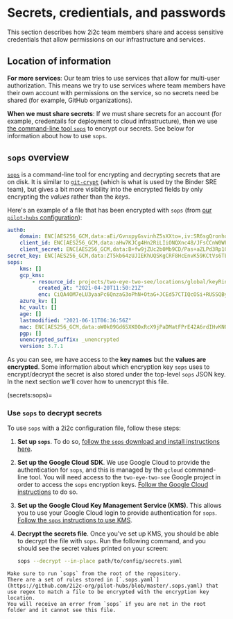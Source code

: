 # Secrets, credientials, and passwords

This section describes how 2i2c team members share and access sensitive credentials that allow permissions on our infrastructure and services.

## Location of information

**For more services**: Our team tries to use services that allow for multi-user authorization.
This means we try to use services where team members have their own account with permissions on the service, so no secrets need be shared (for example, GitHub organizations).

**When we must share secrets**: If we must share secrets for an account (for example, credentails for deployment to cloud infrastructure), then we use [the command-line tool `sops`](https://github.com/mozilla/sops) to encrypt our secrets.
See below for information about how to use `sops`.

## `sops` overview

[`sops`](https://github.com/mozilla/sops) is a command-line tool for encrypting and decrypting secrets that are on disk.
It is similar to [`git-crypt`](https://github.com/AGWA/git-crypt) (which is what is used by the Binder SRE team), but gives a bit more visibility into the encrypted fields by only encrypting the *values* rather than the *keys*.

Here's an example of a file that has been encrypted with `sops` (from [our `pilot-hubs` configuration](https://github.com/2i2c-org/pilot-hubs/blob/master/config/secrets.yaml)):

```yaml
auth0:
    domain: ENC[AES256_GCM,data:aEi/GvnxpyGsvinhZ5sXXto=,iv:SR6sgQronhovtuUpQnSuIO2KFo9eTSP9tgFqg+QBJ8I=,tag:6yzNIPmFEWilI1qajTH1WQ==,type:str]
    client_id: ENC[AES256_GCM,data:aHw7KJCg4Hn2RiLIiONQXnc48/JFsCCnW0WFVLtCFgM=,iv:FFxe1kNtBh5ljroqCTW3wicQzyDszSCSyYx4Boe2Dns=,tag:a/m2QDTrcKpurKq0IZPjOw==,type:str]
    client_secret: ENC[AES256_GCM,data:B+fw9jZUc2b0Mb9CD/Pas+aZLPd3Rp1GI6Wrq0wXYcE5HvMEOXhXOqzl9nEKhbR/cVAh5YZt+xlI8G2zOraWbQ==,iv:nDIxzcuQ5Noxp7HyYsL02hBRDLi9An5MN8IEdLnLffA=,tag:T4GgBUkzfSV5UC8RX8yT2g==,type:str]
secret_key: ENC[AES256_GCM,data:ZT5kb64zUJIEKhUQSKgCRF8HcEnvK59KCtVs6TEO+O3S5qWBJIJY9kivlYU8a93XRN9cxIi9YlG4EfLoFR5JUw==,iv:V5OKGcKfG6s4EKdonrosvFJPltujSp5z4SZ8th9SkYs=,tag:jqQcK4+HO+i8SLerABYxeQ==,type:str]
sops:
    kms: []
    gcp_kms:
        - resource_id: projects/two-eye-two-see/locations/global/keyRings/sops-keys/cryptoKeys/similar-hubs
          created_at: "2021-04-20T11:50:21Z"
          enc: CiQA4OM7eLU3yaaPc6QnzaG3oPhN+OtaG+JCEd57CTIQcOSi+RUSSQBy9hCYh5zsV6u1djsUJPdj+2rwIb3aj0ZWkmZC+XtgXRrGTcI9BuUnnk25yyzi0HWr3CBZxARltajdQHydZCXlY+O28vsySkg=
    azure_kv: []
    hc_vault: []
    age: []
    lastmodified: "2021-06-11T06:36:56Z"
    mac: ENC[AES256_GCM,data:oW0k09Gd65XK0OxRcX9jPaDMatFPrE42A6rdIHvKNQBmM2MY+VECKLbDzci1Ob9VZsp91ss0psn0im28z9G/Fjf6adRwXjtnI7k5KkEwkwivxpnk9RX+ZyPkFn4ccnhbHEciRU4NVS1upFJLCGDs9EBZ6FTXzMEx5aL2jUlLXYA=,iv:oaIR4rwUgcLpEFo19kziEuNJwf407NHPQVsM2pPRvxY=,tag:zozw57Qc1CYVj6TLkiyPlQ==,type:str]
    pgp: []
    unencrypted_suffix: _unencrypted
    version: 3.7.1
```

As you can see, we have access to the **key names** but the **values are encrypted**.
Some information about which encryption key `sops` uses to encrypt/decrypt the secret is also stored under the top-level `sops` JSON key.
In the next section we'll cover how to unencrypt this file.

(secrets:sops)=
### Use `sops` to decrypt secrets

To use `sops` with a 2i2c configuration file, follow these steps:

1. **Set up `sops`**. To do so, [follow the `sops` download and install instructions here](https://github.com/mozilla/sops/#1download).
2. **Set up the Google Cloud SDK**. We use Google Cloud to provide the authentication for `sops`, and this is managed by the `gcloud` command-line tool.
   You will need access to the `two-eye-two-see` Google project in order to access the `sops` encryption keys.
   [Follow the Google Cloud instructions](https://cloud.google.com/sdk/docs/install) to do so.
3. **Set up the Google Cloud Key Management Service (KMS)**. This allows you to use your Google Cloud login to provide authentication for `sops`.
   [Follow the `sops` instructions to use KMS](https://github.com/mozilla/sops/#encrypting-using-gcp-kms).
4. **Decrypt the secrets file**. Once you've set up KMS, you should be able to decrypt the file with `sops`.
   Run the following command, and you should see the secret values printed on your screen:

   ```bash
   sops --decrypt --in-place path/to/config/secrets.yaml
   ```

```{note}
Make sure to run `sops` from the root of the repository.
There are a set of rules stored in [`.sops.yaml`](https://github.com/2i2c-org/pilot-hubs/blob/master/.sops.yaml) that use regex to match a file to be encrypted with the encryption key location.
You will receive an error from `sops` if you are not in the root folder and it cannot see this file.
```
